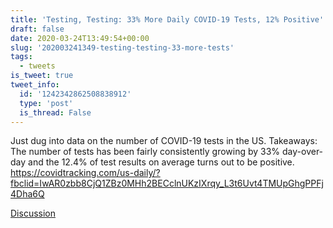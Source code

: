 ```yaml
---
title: 'Testing, Testing: 33% More Daily COVID-19 Tests, 12% Positive'
draft: false
date: 2020-03-24T13:49:54+00:00
slug: '202003241349-testing-testing-33-more-tests'
tags:
  - tweets
is_tweet: true
tweet_info:
  id: '1242342862508838912'
  type: 'post'
  is_thread: False
---
```




Just dug into data on the number of COVID-19 tests in the US. Takeaways: The number of tests has been fairly consistently growing by 33% day-over-day and the 12.4% of test results  on average turns out to be positive.
<https://covidtracking.com/us-daily/?fbclid=IwAR0zbb8CjQ1ZBz0MHh2BECclnUKzIXrqy_L3t6Uvt4TMUpGhgPPFj4Dha6Q>

[Discussion](https://x.com/sytelus/status/1242342862508838912)
